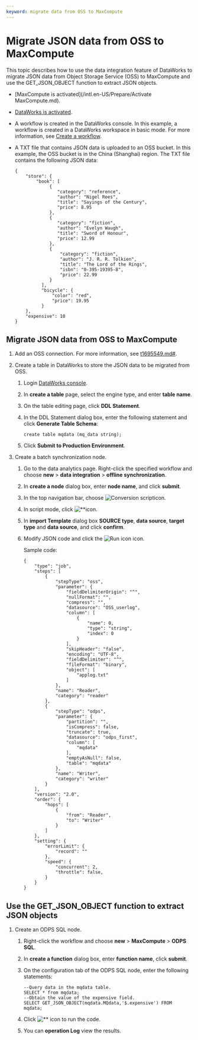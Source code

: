 ```yaml
---
keyword: migrate data from OSS to MaxCompute
---
```


# Migrate JSON data from OSS to MaxCompute

This topic describes how to use the data integration feature of DataWorks to migrate JSON data from Object Storage Service \(OSS\) to MaxCompute and use the GET\_JSON\_OBJECT function to extract JSON objects.

-   [MaxCompute is activated](/intl.en-US/Prepare/Activate MaxCompute.md).
-   [DataWorks is activated](https://common-buy.aliyun.com/).
-   A workflow is created in the DataWorks console. In this example, a workflow is created in a DataWorks workspace in basic mode. For more information, see [Create a workflow]().
-   A TXT file that contains JSON data is uploaded to an OSS bucket. In this example, the OSS bucket is in the China \(Shanghai\) region. The TXT file contains the following JSON data:

    ```
    {
        "store": {
            "book": [
                 {
                    "category": "reference",
                    "author": "Nigel Rees",
                    "title": "Sayings of the Century",
                    "price": 8.95
                 },
                 {
                    "category": "fiction",
                    "author": "Evelyn Waugh",
                    "title": "Sword of Honour",
                    "price": 12.99
                 },
                 {
                     "category": "fiction",
                     "author": "J. R. R. Tolkien",
                     "title": "The Lord of the Rings",
                     "isbn": "0-395-19395-8",
                     "price": 22.99
                 }
              ],
              "bicycle": {
                  "color": "red",
                  "price": 19.95
              }
        },
        "expensive": 10
    }
    ```


## Migrate JSON data from OSS to MaxCompute

1.  Add an OSS connection. For more information, see [t1695549.md\#]().

2.  Create a table in DataWorks to store the JSON data to be migrated from OSS.

    1.  Login [DataWorks console](https://workbench.data.aliyun.com/console).

    2.  In **create a table** page, select the engine type, and enter **table name**.

    3.  On the table editing page, click **DDL Statement**.

    4.  In the DDL Statement dialog box, enter the following statement and click **Generate Table Schema**:

        ```
        create table mqdata (mq_data string);
        ```

    5.  Click **Submit to Production Environment**.

3.  Create a batch synchronization node.

    1.  Go to the data analytics page. Right-click the specified workflow and choose **new** \> **data integration** \> **offline synchronization**.

    2.  In **create a node** dialog box, enter **node name**, and click **submit**.

    3.  In the top navigation bar, choose ![Conversion script](https://static-aliyun-doc.oss-cn-hangzhou.aliyuncs.com/assets/img/en-US/3411359951/p100995.png)icon.

    4.  In script mode, click ![**](https://static-aliyun-doc.oss-cn-hangzhou.aliyuncs.com/assets/img/en-US/4411359951/p101002.png)icon.

    5.  In **import Template** dialog box **SOURCE type**, **data source**, **target type** and **data source**, and click **confirm**.

    6.  Modify JSON code and click the ![Run icon](https://static-aliyun-doc.oss-cn-hangzhou.aliyuncs.com/assets/img/en-US/4411359951/p101008.png) icon.

        Sample code:

        ```
        {
            "type": "job",
            "steps": [
                {
                    "stepType": "oss",
                    "parameter": {
                        "fieldDelimiterOrigin": "^",
                        "nullFormat": "",
                        "compress": "",
                        "datasource": "OSS_userlog",
                        "column": [
                            {
                                "name": 0,
                                "type": "string",
                                "index": 0
                            }
                        ],
                        "skipHeader": "false",
                        "encoding": "UTF-8",
                        "fieldDelimiter": "^",
                        "fileFormat": "binary",
                        "object": [
                            "applog.txt"
                        ]
                    },
                    "name": "Reader",
                    "category": "reader"
                },
                {
                    "stepType": "odps",
                    "parameter": {
                        "partition": "",
                        "isCompress": false,
                        "truncate": true,
                        "datasource": "odps_first",
                        "column": [
                            "mqdata"
                        ],
                        "emptyAsNull": false,
                        "table": "mqdata"
                    },
                    "name": "Writer",
                    "category": "writer"
                }
            ],
            "version": "2.0",
            "order": {
                "hops": [
                    {
                        "from": "Reader",
                        "to": "Writer"
                    }
                ]
            },
            "setting": {
                "errorLimit": {
                    "record": ""
                },
                "speed": {
                    "concurrent": 2,
                    "throttle": false,
                }
            }
        }
        ```


## Use the GET\_JSON\_OBJECT function to extract JSON objects

1.  Create an ODPS SQL node.

    1.  Right-click the workflow and choose **new** \> **MaxCompute** \> **ODPS SQL**.

    2.  In **create a function** dialog box, enter **function name**, click **submit**.

    3.  On the configuration tab of the ODPS SQL node, enter the following statements:

        ```
        --Query data in the mqdata table.
        SELECT * from mqdata;
        --Obtain the value of the expensive field.
        SELECT GET_JSON_OBJECT(mqdata.MQdata,'$.expensive') FROM mqdata;
        ```

    4.  Click ![**](https://static-aliyun-doc.oss-cn-hangzhou.aliyuncs.com/assets/img/en-US/0311359951/p100471.png) icon to run the code.

    5.  You can **operation Log** view the results.



